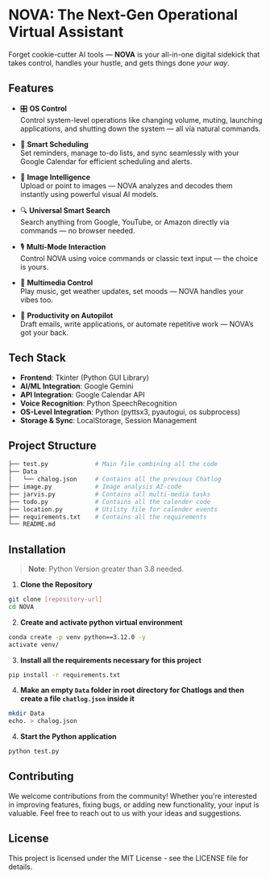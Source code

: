# NOVA: The Next-Gen Operational Virtual Assistant

Forget cookie-cutter AI tools — **NOVA** is your all-in-one digital sidekick that takes control, handles your hustle, and gets things done *your way*.

## Features

- 🎛️ **OS Control**  
  Control system-level operations like changing volume, muting, launching applications, and shutting down the system — all via natural commands.

- 📅 **Smart Scheduling**  
  Set reminders, manage to-do lists, and sync seamlessly with your Google Calendar for efficient scheduling and alerts.

- 🧠 **Image Intelligence**  
  Upload or point to images — NOVA analyzes and decodes them instantly using powerful visual AI models.

- 🔍 **Universal Smart Search**  
  Search anything from Google, YouTube, or Amazon directly via commands — no browser needed.

- 🎙️ **Multi-Mode Interaction**  
  Control NOVA using voice commands or classic text input — the choice is yours.

- 🎵 **Multimedia Control**  
  Play music, get weather updates, set moods — NOVA handles your vibes too.

- 💼 **Productivity on Autopilot**  
  Draft emails, write applications, or automate repetitive work — NOVA’s got your back.

## Tech Stack

- **Frontend**: Tkinter (Python GUI Library)
- **AI/ML Integration**: Google Gemini
- **API Integration**: Google Calendar API
- **Voice Recognition**: Python SpeechRecognition
- **OS-Level Integration**: Python (pyttsx3, pyautogui, os subprocess)
- **Storage & Sync**: LocalStorage, Session Management

## Project Structure

```bash
├── test.py             # Main file combining all the code
├── Data
│   └── chalog.json     # Contains all the previous Chatlog
├── image.py            # Image analysis AI-code
├── jarvis.py           # Contains all multi-media tasks
├── todo.py             # Contains all the calender code
├── location.py         # Utility file for calender events
├── requirements.txt    # Contains all the requirements
└── README.md
```

## Installation

> **Note**: Python Version greater than 3.8 needed.

1. **Clone the Repository**

```bash
git clone [repository-url]
cd NOVA
```

2. **Create and activate python virtual environment**

```bash
conda create -p venv python==3.12.0 -y
activate venv/
```

3. **Install all the requirements necessary for this project**

```bash
pip install -r requirements.txt
```

4. **Make an empty `Data` folder in root directory for Chatlogs and then create a file `chatlog.json` inside it**

```bash
mkdir Data
echo. > chalog.json
```

4. **Start the Python application**

```bash
python test.py
```

## Contributing

We welcome contributions from the community! Whether you're interested in improving features, fixing bugs, or adding new functionality, your input is valuable. Feel free to reach out to us with your ideas and suggestions.

## License
This project is licensed under the MIT License - see the LICENSE file for details.
